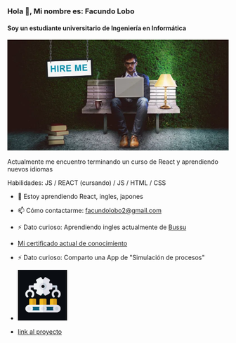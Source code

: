 ### Hola 👋, Mi nombre es: Facundo Lobo
#### Soy un estudiante universitario de Ingeniería en Informática
![Soy un estudiante universitario de Ingeniería en Informática](https://github.com/facundolobo/CosasParaPortada/blob/main/portada.webp)

Actualmente me encuentro terminando un curso de React y aprendiendo nuevos idiomas

Habilidades: JS / REACT (cursando) / JS / HTML / CSS

- 🌱 Estoy aprendiendo React, ingles, japones 
- 📫 Cómo contactarme: facundolobo2@gmail.com 
- ⚡ Dato curioso: Aprendiendo ingles actualmente de [Bussu](https://www.busuu.com)

- [Mi certificado actual de conocimiento](https://api.busuu.com/anon/certificates/ee41723cd2b1a0227aa9ffbd1c0e8087?utm_source=CRM&utm_group=ENG&utm_medium=CERTIFICATE_LEVEL&utm_campaign=CERTIFICATE_LEVEL) 
- ⚡ Dato curioso: Comparto una App de "Simulación de procesos" 
- ![](https://github.com/facundolobo/CosasParaPortada/blob/main/imagenApp-Simulador-Proceso.png)

- [link al proyecto](https://github.com/facundolobo/SimuladorDePlanificacionDeProceso)


